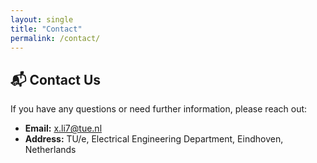 ```yaml
---
layout: single
title: "Contact"
permalink: /contact/
---
```


## 📬 Contact Us

If you have any questions or need further information, please reach out:

- **Email:** [x.li7@tue.nl](mailto:x.li7@tue.nl)
- **Address:** TU/e, Electrical Engineering Department, Eindhoven, Netherlands

